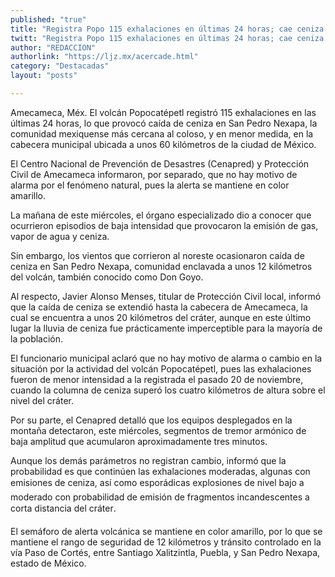 ```yaml
---
published: "true"
title: "Registra Popo 115 exhalaciones en últimas 24 horas; cae ceniza en Nexapa"
twitt: "Registra Popo 115 exhalaciones en últimas 24 horas; cae ceniza en Nexapa"
author: "REDACCION"
authorlink: "https://ljz.mx/acercade.html"
category: "Destacadas"
layout: "posts"

---
```



  Amecameca, Méx. El volcán Popocatépetl registró 115 exhalaciones en las últimas 24 horas, lo que provocó caída de ceniza en San Pedro Nexapa, la comunidad mexiquense más cercana al coloso, y en menor medida, en la cabecera municipal ubicada a unos 60 kilómetros de la ciudad de México.



  El Centro Nacional de Prevención de Desastres (Cenapred) y Protección Civil de Amecameca informaron, por separado, que no hay motivo de alarma por el fenómeno natural, pues la alerta se mantiene en color amarillo.



  La mañana de este miércoles, el órgano especializado dio a conocer que ocurrieron episodios de baja intensidad que provocaron la emisión de gas, vapor de agua y ceniza.



  Sin embargo, los vientos que corrieron al noreste ocasionaron caída de ceniza en San Pedro Nexapa, comunidad enclavada a unos 12 kilómetros del volcán, también conocido como Don Goyo.



  Al respecto, Javier Alonso Menses, titular de Protección Civil local, informó que la caída de ceniza se extendió hasta la cabecera de Amecameca, la cual se encuentra a unos 20 kilómetros del cráter, aunque en este último lugar la lluvia de ceniza fue prácticamente imperceptible para la mayoría de la población.



  El funcionario municipal aclaró que no hay motivo de alarma o cambio en la situación por la actividad del volcán Popocatépetl, pues las exhalaciones fueron de menor intensidad a la registrada el pasado 20 de noviembre, cuando la columna de ceniza superó los cuatro kilómetros de altura sobre el nivel del cráter.



  Por su parte, el Cenapred detalló que los equipos desplegados en la montaña detectaron, este miércoles, segmentos de tremor armónico de baja amplitud que acumularon aproximadamente tres minutos.



  Aunque los demás parámetros no registran cambio, informó que la probabilidad es que continúen las exhalaciones moderadas, algunas con emisiones de ceniza, así como esporádicas explosiones de nivel bajo a moderado con probabilidad de emisión de fragmentos incandescentes a corta distancia del cráter.



  El semáforo de alerta volcánica se mantiene en color amarillo, por lo que se mantiene el rango de seguridad de 12 kilómetros y tránsito controlado en la vía Paso de Cortés, entre Santiago Xalitzintla, Puebla, y San Pedro Nexapa, estado de México.

